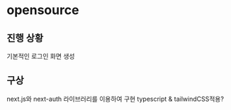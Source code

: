 # opensource

## 진행 상황

기본적인 로그인 화면 생성

## 구상
next.js와 next-auth 라이브러리를 이용하여 구현
typescript & tailwindCSS적용?
